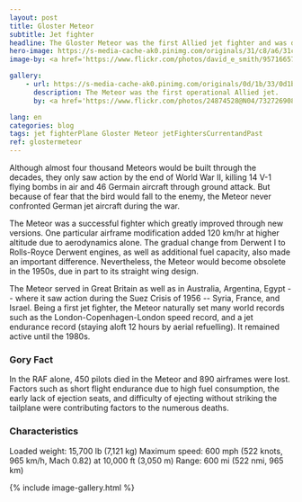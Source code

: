 ```yaml
---
layout: post
title: Gloster Meteor
subtitle: Jet fighter
headline: The Gloster Meteor was the first Allied jet fighter and was developed by Britain from 1940 to its first flight in 1943. Its engines, however — the main complication in jet aviation — had been in planning since 1936.
hero-image: https://s-media-cache-ak0.pinimg.com/originals/31/c8/a6/31c8a69941ac528e54b263ff8065943e.jpg
image-by: <a href='https://www.flickr.com/photos/david_e_smith/9571665750/in/photolist-srhjnU-fEPfTt-aDwHL-oxwUSc-a9jdeb-byMTDC-seVnqj-ni9oXC-5MTZcj-piFezk-nxYm9s-nxAbfy-oFAkFg-76gXPJ-dPUmPp-fzPhKQ-f9x4aV-p7fv74-bVSXUD-fmzvU2-dA2dvD-uTft5L-oPKt2v-fmzy5F-bVSY6g-ofMr9T-aasUzL-aasgiG-oPKPPo-oPLfMM-muW2qH-fmzvDX-cauaPC-8ZNzc5-cdffNQ-9XufTE-9XrfS4-fmzwg8-7u8DFh-fmzyhR-9XrdNZ-d9Z6QF-d9Z7tE-d1yFFA-9Xu3No-oPKQ6L-feCC8i-ctosDA-bVSXHB-niwefq' target='_new'>Gloster Meteor</a> by <a href='https://www.flickr.com/photos/david_e_smith/' target='_new'>Dave_S.</a> under <a href='https://creativecommons.org/licenses/by/2.0/' target='_new'>Attribution 2.0 Generic</a>

gallery:
    - url: https://s-media-cache-ak0.pinimg.com/originals/0d/1b/33/0d1b33ff15b407c18fd86d4ff689097f.jpg
      description: The Meteor was the first operational Allied jet.
      by: <a href='https://www.flickr.com/photos/24874528@N04/7327269086/in/photolist-cauaPC-8ZNzc5-cdffNQ-9XufTE-9XrfS4-fmzwg8-7u8DFh-fmzyhR-9XrdNZ-d9Z6QF-d9Z7tE-d1yFFA-9Xu3No-oPKQ6L-feCC8i-ctosDA-bVSXHB-niwefq-Gpg9ZG-muQs32-aCiuA-nYj6U2-oPKNS3-feCBig-81S46Y-78fXNG-p4fMiH-p6ZaXD-ctotn1-fmzxyp-n2MFJ8-fmPKT9-p7fuBM-fmzw4V-HrvEU-8eqeGw-d9Z6Ex-n2MgGn-p4fyxd-9nmKVW-86mMFt-fmzxJ6-8emXCB-9Xrmr4-7agEd7-ffh4ni-muVWoP-7rHmU7-9VB8y2-2BpCU' target='_new'>Gloster Meteor - Duxford Jubilee Airshow 2012</a> by <a href='https://www.flickr.com/photos/24874528@N04/' target='_new'>Airwolfhound</a> under <a href='https://creativecommons.org/licenses/by-sa/2.0/' target='_new'>Attribution-ShareAlike 2.0 Generic</a>

lang: en
categories: blog
tags: jet fighterPlane Gloster Meteor jetFightersCurrentandPast
ref: glostermeteor
---
```

Although almost four thousand Meteors would be built through the decades, they only saw action by the end of World War II, killing 14 V-1 flying bombs in air and 46 Germain aircraft through ground attack. But because of fear that the bird would fall to the enemy, the Meteor never confronted German jet aircraft during the war.

The Meteor was a successful fighter which greatly improved through new versions. One particular airframe modification added 120 km/hr at higher altitude due to aerodynamics alone. The gradual change from Derwent I to Rolls-Royce Derwent engines, as well as additional fuel capacity, also made an important difference. Nevertheless, the Meteor would become obsolete in the 1950s, due in part to its straight wing design.

The Meteor served in Great Britain as well as in Australia, Argentina, Egypt -- where it saw action during the Suez Crisis of 1956 -- Syria, France, and Israel. Being a first jet fighter, the Meteor naturally set many world records such as the London-Copenhagen-London speed record, and a jet endurance record (staying aloft 12 hours by aerial refuelling). It remained active until the 1980s.

<h3>Gory Fact</h3>
In the RAF alone, 450 pilots died in the Meteor and 890 airframes were lost. Factors such as short flight endurance due to high fuel consumption, the early lack of ejection seats, and difficulty of ejecting without striking the tailplane were contributing factors to the numerous deaths.

<h3>Characteristics</h3>
Loaded weight: 15,700 lb (7,121 kg)
Maximum speed: 600 mph (522 knots, 965 km/h, Mach 0.82) at 10,000 ft (3,050 m)
Range: 600 mi (522 nmi, 965 km)

{% include image-gallery.html %}
